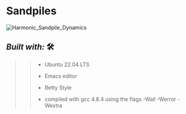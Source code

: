 # Sandpiles

![Harmonic_Sandpile_Dynamics](https://user-images.githubusercontent.com/85587286/187294300-5ed1df27-5504-43f8-bdab-f38943f45b6c.gif)

## **_Built with:_** 🛠️

>> * Ubuntu 22.04 LTS
>> 
>> * Emacs editor
>> 
>> *  Betty Style
>> 
>> * compiled with gcc 4.8.4 using the flags -Wall -Werror -Wextra
